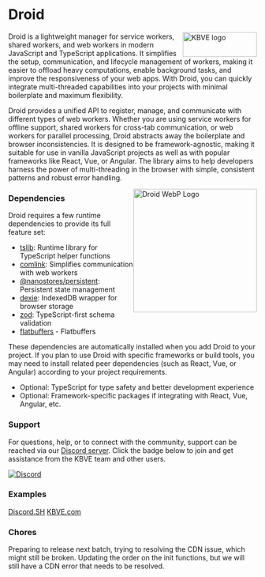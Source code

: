 # Droid

<a href="https://kbve.com" style="float: right;"><img width="150" height="50" title="KBVE logo" src="https://kbve.com/assets/images/brand/letter_logo.svg" /></a>

Droid is a lightweight manager for service workers, shared workers, and web workers in modern JavaScript and TypeScript applications.
It simplifies the setup, communication, and lifecycle management of workers, making it easier to offload heavy computations, enable background tasks, and improve the responsiveness of your web apps.
With Droid, you can quickly integrate multi-threaded capabilities into your projects with minimal boilerplate and maximum flexibility.

Droid provides a unified API to register, manage, and communicate with different types of web workers. Whether you are using service workers for offline support, shared workers for cross-tab communication, or web workers for parallel processing, Droid abstracts away the boilerplate and browser inconsistencies. It is designed to be framework-agnostic, making it suitable for use in vanilla JavaScript projects as well as with popular frameworks like React, Vue, or Angular. The library aims to help developers harness the power of multi-threading in the browser with simple, consistent patterns and robust error handling.

<a href="https://kbve.com/application/javascript/#droid" style="float: right;"><img width="250" height="250" title="Droid WebP Logo" src="https://kbve.com/assets/images/brand/npm/droid.webp" /></a>


### Dependencies

Droid requires a few runtime dependencies to provide its full feature set:

- [tslib](https://www.npmjs.com/package/tslib): Runtime library for TypeScript helper functions
- [comlink](https://www.npmjs.com/package/comlink): Simplifies communication with web workers
- [@nanostores/persistent](https://www.npmjs.com/package/@nanostores/persistent): Persistent state management
- [dexie](https://www.npmjs.com/package/dexie): IndexedDB wrapper for browser storage
- [zod](https://www.npmjs.com/package/zod): TypeScript-first schema validation
- [flatbuffers](https://www.npmjs.com/flatbuffers) - Flatbuffers

These dependencies are automatically installed when you add Droid to your project. If you plan to use Droid with specific frameworks or build tools, you may need to install related peer dependencies (such as React, Vue, or Angular) according to your project requirements.

- Optional: TypeScript for type safety and better development experience
- Optional: Framework-specific packages if integrating with React, Vue, Angular, etc.

### Support

For questions, help, or to connect with the community, support can be reached via our [Discord server](https://kbve.com/discord/). Click the badge below to join and get assistance from the KBVE team and other users.

[![Discord](https://img.shields.io/discord/342732838598082562?logo=discord)](https://kbve.com/discord/)


### Examples

[Discord.SH](https://discord.sh/)
[KBVE.com](https://kbve.com/)

### Chores

Preparing to release next batch, trying to resolving the CDN issue, which might still be broken.
Updating the order on the init functions, but we will still have a CDN error that needs to be resolved.